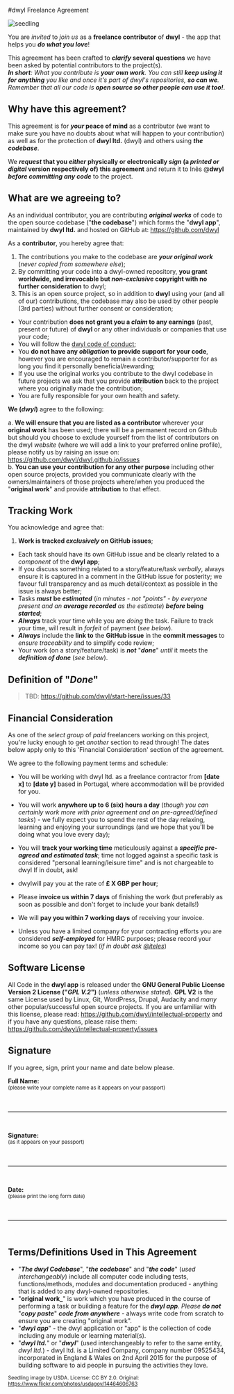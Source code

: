 #dwyl Freelance Agreement

![seedling](http://i.imgur.com/u6xFrZX.jpg)

You are _invited_ to _join us_ as a **freelance contributor** of **dwyl**  - the app that helps you _**do what you love**_!

This agreement has been crafted to **_clarify_ several questions** we have been asked by potential contributors to the project(s).    
_**In short**: What you contribute is **your own work**. You can still **keep using it for anything** you like and once it's part of dwyl's repositories, **so can we**. Remember that all our code is **open source so other people can use it too!**_.


## Why have this agreement?

This agreement is for **_your_ peace of mind** as a contributor (we want to make sure you have no doubts about what will happen to your contribution) as well as for the protection of **dwyl ltd.** (dwyl) and others using _**the codebase**_.

We **_request_ that you _either_ physically or electronically _sign_ (a _printed or digital_ version respectively of) this agreement** and return it to Inês @**dwyl** _**before committing any code**_ to the project.

## What are we agreeing to?

As an individual contributor, you are contributing **_original works_** of code
to the open source codebase ("**the codebase**") which forms the "**dwyl app**",
maintained by **dwyl ltd.** and hosted on GitHub at: https://github.com/dwyl

As a **contributor**, you hereby agree that:

1. The contributions you make to the codebase are **_your original work_**
(_never copied from somewhere else_);
2. By committing your code into a dwyl-owned repository, **you grant worldwide, and irrevocable but _non-exclusive_ copyright with no further consideration** to dwyl;
3. This is an open source project, so in addition to **dwyl** using your (and all of our) contributions, the codebase may also be used by other people (3rd parties) without further consent or consideration;
+ Your contribution **does not grant you a _claim_ to any earnings** (past, present or future) of **dwyl** or any other individuals or companies that use your code;
+ You will follow the [dwyl code of conduct](https://github.com/dwyl/code-of-conduct);
+ You **do not have any _obligation_ to provide support for your code**, however you are encouraged to remain a contributor/supporter for as long you find it personally beneficial/rewarding;
+ If you use the original works you contribute to the dwyl codebase in future projects we ask that you provide **attribution** back to the project where you originally made the contribution;
+ You are fully responsible for your own health and safety.

**We (_dwyl_)** agree to the following:

a. **We will ensure that you are listed as a contributor** wherever your **original work** has been used; there will be a permanent record on Github but should you choose to exclude yourself from the list of contributors on the dwyl _website_ (where we will add a link to your preferred online profile), please notify us by raising an issue on: https://github.com/dwyl/dwyl.github.io/issues  
b. **You can use your contribution for any other purpose** including other open source projects, provided you communicate clearly with the owners/maintainers of those projects where/when you produced the "**original work**" and provide **attribution** to that effect.



## Tracking Work

You acknowledge and agree that:

1. **Work is tracked _exclusively_ on GitHub issues**;
+ Each task should have its own GitHub issue and be clearly related to a _component_ of the **dwyl app**;
+ If you discuss something related to a story/feature/task _verbally_, always ensure it is captured in a comment in the GitHub issue for posterity; we favour full transparency and as much detail/context as possible in the issue is always better;
+ Tasks _**must**_ **be _estimated_** (_in minutes - not "points" - by everyone present and an **average recorded** as the estimate_) **_before_ being _started_**;
+ _**Always**_ track your time while you are _doing_ the task. Failure to track your time, will result in _forfeit_ of payment (_see below_).
+ _**Always**_ include the **link to** the **GitHub issue** in the **commit messages** to _ensure traceability_ and to simplify code review;
+ Your work (on a story/feature/task) is _**not**_ "_**done**_" _until_ it meets the _**definition of done**_ (_see below_).


## Definition of "_Done_"

> TBD: https://github.com/dwyl/start-here/issues/33


## Financial Consideration

As one of the _select group_ of _paid_ freelancers working on this project, you're lucky enough to get _another_ section to read through! The dates below apply only to this 'Financial Consideration' section of the agreement.

We agree to the following payment terms and schedule:

+ You will be working with dwyl ltd. as a freelance contractor from **[date x]** to **[date y]** based in Portugal, where accommodation will be provided for you.
+ You will work **anywhere up to 6 (six) hours a day**
(_though you can certainly work more with prior agreement and on pre-agreed/defined tasks_) - we fully expect you to spend the rest of the day relaxing,
learning and enjoying your surroundings (and we hope that
you'll be doing what you love every day);
+ You will **track your working time** meticulously against a ***specific pre-agreed and estimated task***; time not logged against a specific task is considered "personal learning/leisure time" and is not chargeable to dwyl If in doubt, ask!


+ dwylwill pay you at the rate of **£ X GBP per hour**;
+ Please **invoice us within 7 days** of finishing the work (but preferably as soon as possible and don't forget to include your bank details!)
+ We will **pay you within 7 working days** of receiving your invoice.
+ Unless you have a limited company for your contracting efforts you are considered
***self-employed*** for HMRC purposes; please record your income so you can pay tax! (_if in doubt ask [@iteles](github.com/iteles)_)

## Software License

All Code in the **dwyl app** is released under the **GNU General Public License Version 2 License ("_GPL V.2_")** (_unless otherwise stated_).
**GPL V2** is the same License used by Linux, Git, WordPress, Drupal, Audacity and _many_ other popular/successful open source projects.
If you are unfamiliar with this license, please read:
https://github.com/dwyl/intellectual-property
and if you have any questions, please raise them:
https://github.com/dwyl/intellectual-property/issues





## Signature
If you agree, sign, print your name and date below please.

**Full Name:**    
<small>(please write your complete name as it appears on your passport) </small>
<br/>
<br/>
<br/>
*****

<br/>

**Signature:**    
<small>(as it appears on your passport) </small>
<br/>
<br/>
<br/>
*****

<br/>

**Date:**    
<small>(please print the long form date) </small>
<br/>
<br/>
<br/>
*****

<br/>


## Terms/Definitions Used in This Agreement

+ "_**The dwyl Codebase**_", "_**the codebase**_" and "_**the code**_" (*used interchangeably*) include all computer code including tests, functions/methods, modules and documentation produced - anything that is added to any dwyl-owned repositories.
+ "**original work_**" is work which you have produced in the course of performing a task or building a feature for the _**dwyl app**_.
_Please **do not**_ "_**copy paste**_" _**code from anywhere**_ - always write code from scratch to ensure you are creating "original work".
+ "_**dwyl app**_" - the dwyl application or "app" is the collection of code including any module or learning material(s).
+ "_**dwyl ltd.**_" or "_**dwyl**_" (used interchangeably to refer to the same entity, _dwyl ltd._) - dwyl ltd. is a Limited Company, company number 09525434, incorporated in England & Wales on 2nd April 2015 for the purpose of building software to aid people in pursuing the activities they love.



<small>Seedling image by USDA. License: CC BY 2.0. Original: https://www.flickr.com/photos/usdagov/14464606763</small>
